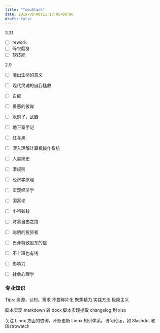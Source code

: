 ```yaml
---
title: "TodoStack"
date: 2019-08-06T11:13:06+08:00
draft: false
---
```


3.31

- [ ] rework
- [ ] 码农翻身
- [ ] 软技能

2.9

- [ ] 活出生命的意义
- [ ] 现代灵魂的自我拯救
- [ ] 白痴
- [ ] 善恶的彼岸
- [ ] 永别了，武器
- [ ] 地下室手记
- [ ] 红与黑

- [ ] 深入理解计算机操作系统
- [ ] 人类简史
- [ ] 潜规则
- [ ] 经济学原理
- [ ] 宏观经济学
- [ ] 国富论
- [ ] 小狗钱钱
- [ ] 财富自由之路
- [ ] 聪明的投资者
- [ ] 巴菲特致股东的信
- [ ] 不上班也有钱
- [ ] 影响力
- [ ] 社会心理学

### 专业知识

Tips: 资源，认知，需求
不要碎片化
聚焦精力
实践方法
极简主义

脚本实现 markdown 转 docx
脚本实现提取 changelog 到 xlsx

关注 Linux 方面的咨询，不断更新 Linux 知识体系，访问论坛，如 Slashdot 和 Distrowatch
